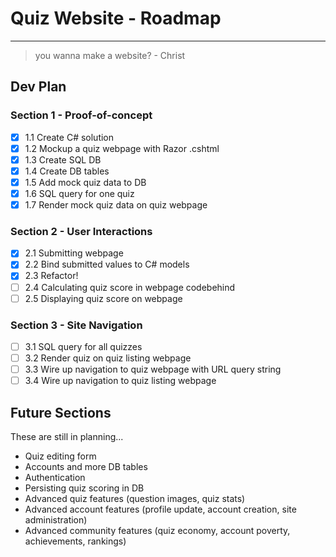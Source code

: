 # Quiz Website - Roadmap

---

> you wanna make a website?
> \- Christ

## Dev Plan

### Section 1 - Proof-of-concept

- [x] 1.1 Create C# solution
- [x] 1.2 Mockup a quiz webpage with Razor .cshtml
- [x] 1.3 Create SQL DB
- [x] 1.4 Create DB tables
- [x] 1.5 Add mock quiz data to DB
- [x] 1.6 SQL query for one quiz
- [x] 1.7 Render mock quiz data on quiz webpage

### Section 2 - User Interactions

- [x] 2.1 Submitting webpage
- [x] 2.2 Bind submitted values to C# models
- [x] 2.3 Refactor!
- [ ] 2.4 Calculating quiz score in webpage codebehind
- [ ] 2.5 Displaying quiz score on webpage

### Section 3 - Site Navigation

- [ ] 3.1 SQL query for all quizzes
- [ ] 3.2 Render quiz on quiz listing webpage
- [ ] 3.3 Wire up navigation to quiz webpage with URL query string
- [ ] 3.4 Wire up navigation to quiz listing webpage

## Future Sections

These are still in planning...

- Quiz editing form
- Accounts and more DB tables
- Authentication
- Persisting quiz scoring in DB
- Advanced quiz features (question images, quiz stats)
- Advanced account features (profile update, account creation, site administration)
- Advanced community features (quiz economy, account poverty, achievements, rankings)